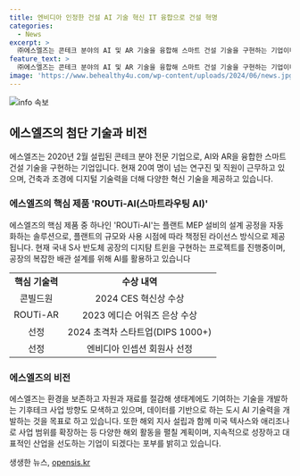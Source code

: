 ```yaml
---
title: 엔비디아 인정한 건설 AI 기술 혁신 IT 융합으로 건설 혁명
categories:
  - News
excerpt: >
  ㈜에스엘즈는 콘테크 분야의 AI 및 AR 기술을 융합해 스마트 건설 기술을 구현하는 기업이다. 에스엘즈는 전문 연구진과 협력하여 건설과 기술 분야의 혁신 기술을 개발하고 있으며, 반도체 플랜트 건설과 관련한 협력 프로젝트를 진행하며 금융권으로부터 다수의 투자를 확보했다. ROUTiAI와 콘빌드원 등의 주력 제품을 통해 혁신적인 기술력을 인정받고 있으며, 뛰어난 실적으로 다수의 시상을 수상했다. 또한, 지속 가능한 기술력을 바탕으로 하는 기후테크 사업에도 관심을 가지고 있으며, 해외 활동과 산업 생태계의 제시에 힘쓰고 있다. 
feature_text: >
  ㈜에스엘즈는 콘테크 분야의 AI 및 AR 기술을 융합해 스마트 건설 기술을 구현하는 기업이다. 에스엘즈는 전문 연구진과 협력하여 건설과 기술 분야의 혁신 기술을 개발하고 있으며, 반도체 플랜트 건설과 관련한 협력 프로젝트를 진행하며 금융권으로부터 다수의 투자를 확보했다. ROUTiAI와 콘빌드원 등의 주력 제품을 통해 혁신적인 기술력을 인정받고 있으며, 뛰어난 실적으로 다수의 시상을 수상했다. 또한, 지속 가능한 기술력을 바탕으로 하는 기후테크 사업에도 관심을 가지고 있으며, 해외 활동과 산업 생태계의 제시에 힘쓰고 있다. 
image: 'https://www.behealthy4u.com/wp-content/uploads/2024/06/news.jpg'
---
```


<p><img src="https://www.behealthy4u.com/wp-content/uploads/2024/06/news.jpg" alt="info 속보" /></p>

<h2 data-ke-size="size26">에스엘즈의 첨단 기술과 비전</h2>

<p data-ke-size="size16">에스엘즈는 2020년 2월 설립된 콘테크 분야 전문 기업으로, AI와 AR을 융합한 스마트 건설 기술을 구현하는 기업입니다. 현재 20여 명이 넘는 연구진 및 직원이 근무하고 있으며, 건축과 조경에 디지털 기술력을 더해 다양한 혁신 기술을 제공하고 있습니다.</p>

<h3 data-ke-size="size24">에스엘즈의 핵심 제품 'ROUTi-AI(스마트라우팅 AI)'</h3>

<p data-ke-size="size16">에스엘즈의 핵심 제품 중 하나인 'ROUTi-AI'는 플랜트 MEP 설비의 설계 공정을 자동화하는 솔루션으로, 플랜트의 규모와 사용 시점에 따라 책정된 라이선스 방식으로 제공됩니다. 현재 국내 S사 반도체 공장의 디지턈 트윈을 구현하는 프로젝트를 진행중이며, 공장의 복잡한 배관 설계를 위해 AI를 활용하고 있습니다</p>

<table>
    <tbody>
        <tr>
            <td style="text-align: center; height: 17px;"><b>핵심 기술력</b></td>
            <td style="text-align: center; height: 17px;"><b>수상 내역</b></td>
        </tr>
        <tr>
            <td style="text-align: center; height: 17px;">콘빌드원</td>
            <td style="text-align: center; height: 17px;">2024 CES 혁신상 수상</td>
        </tr>
        <tr>
            <td style="text-align: center; height: 17px;">ROUTi-AR</td>
            <td style="text-align: center; height: 17px;">2023 에디슨 어워즈 은상 수상</td>
        </tr>
        <tr>
            <td style="text-align: center; height: 17px;">선정</td>
            <td style="text-align: center; height: 17px;">2024 초격차 스타트업(DIPS 1000+)</td>
        </tr>
        <tr>
            <td style="text-align: center; height: 17px;">선정</td>
            <td style="text-align: center; height: 17px;">엔비디아 인셉션 회원사 선정</td>
        </tr>
    </tbody>
</table>

<h3 data-ke-size="size24">에스엘즈의 비전</h3>

<p data-ke-size="size16">에스엘즈는 환경을 보존하고 자원과 재료를 절감해 생태계에도 기여하는 기술을 개발하는 기후테크 사업 방향도 모색하고 있으며, 데이터를 기반으로 하는 도시 AI 기술력을 개발하는 것을 목표로 하고 있습니다. 또한 해외 지사 설립과 함께 미국 텍사스와 애리조나로 사업 범위를 확장하는 등 다양한 해외 활동을 펼칠 계획이며, 지속적으로 성장하고 대표적인 산업을 선도하는 기업이 되겠다는 포부를 밝히고 있습니다.</p>
생생한 뉴스, <a href="https://opensis.kr" rel="dofollow">opensis.kr</a>


